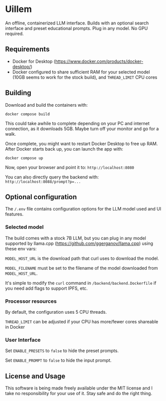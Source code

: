 # Uillem

An offline, containerized LLM interface. Builds with an optional search interface and preset educational prompts. Plug in any model. No GPU required.

## Requirements

- Docker for Desktop (https://www.docker.com/products/docker-desktop/)
- Docker configured to share sufficient RAM for your selected model (10GB seems to work for the stock build), and `THREAD_LIMIT` CPU cores

## Building

Download and build the containers with:

```
docker compose build
```

This could take awhile to complete depending on your PC and internet connection, as it downloads 5GB. Maybe turn off your monitor and go for a walk.

Once complete, you might want to restart Docker Desktop to free up RAM. After Docker starts back up, you can launch the app with:

```
docker compose up
```

Now, open your browser and point it to: `http://localhost:8080`

You can also directly query the backend with: `http://localhost:8088/prompt?p=...`

## Optional configuration

The `/.env` file contains configuration options for the LLM model used and UI features.

### Selected model

The build comes with a stock 7B LLM, but you can plug in any model supported by llama.cpp (https://github.com/ggerganov/llama.cpp) using these env vars:

`MODEL_HOST_URL` is the download path that curl uses to download the model.

`MODEL_FILENAME` must be set to the filename of the model downloaded from `MODEL_HOST_URL`.

It's simple to modify the `curl` command in `/backend/backend.Dockerfile` if you need add flags to support IPFS, etc.

### Processor resources

By default, the configuration uses 5 CPU threads.

`THREAD_LIMIT` can be adjusted if your CPU has more/fewer cores shareable in Docker

### User Interface

Set `ENABLE_PRESETS` to `false` to hide the preset prompts.

Set `ENABLE_PROMPT` to `false` to hide the input prompt.

## License and Usage

This software is being made freely available under the MIT license and I take no responsibility for your use of it. Stay safe and do the right thing.
